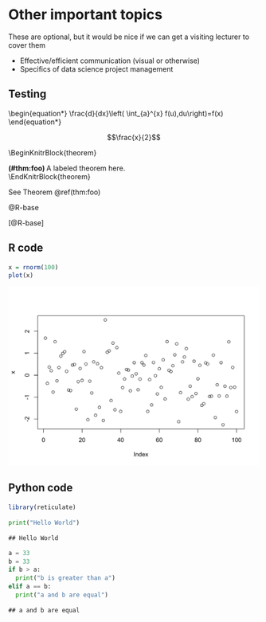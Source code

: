 # Other important topics

These are optional, but it would be nice if we can get a visiting lecturer to cover them

* Effective/efficient communication (visual or otherwise)
* Specifics of data science project management



## Testing

\begin{equation*} 
\frac{d}{dx}\left( \int_{a}^{x} f(u)\,du\right)=f(x)
\end{equation*} 

$$\frac{x}{2}$$

\BeginKnitrBlock{theorem}<div class="theorem"><span class="theorem" id="thm:foo"><strong>(\#thm:foo) </strong></span>A labeled theorem here.</div>\EndKnitrBlock{theorem}

See Theorem \@ref(thm:foo)



@R-base

[@R-base]

## R code



```r
x = rnorm(100)
plot(x)
```

<img src="xx-Other_important_topics_files/figure-html4/unnamed-chunk-1-1.png" width="672" />


## Python code


```r
library(reticulate)
```


```python
print("Hello World")
```

```
## Hello World
```

```python
a = 33
b = 33
if b > a:
  print("b is greater than a")
elif a == b:
  print("a and b are equal")
```

```
## a and b are equal
```
